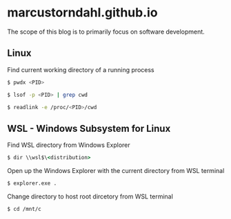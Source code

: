 # marcustorndahl.github.io

The scope of this blog is to primarily focus on software development.

## Linux

Find current working directory of a running process
```bash
$ pwdx <PID>

$ lsof -p <PID> | grep cwd

$ readlink -e /proc/<PID>/cwd
```

## WSL - Windows Subsystem for Linux

Find WSL directory from Windows Explorer
```cmd
$ dir \\wsl$\<distribution>
```

Open up the Windows Explorer with the current directory from WSL terminal
```bash
$ explorer.exe .
```

Change directory to host root dircetory from WSL terminal
```bash
$ cd /mnt/c
```
